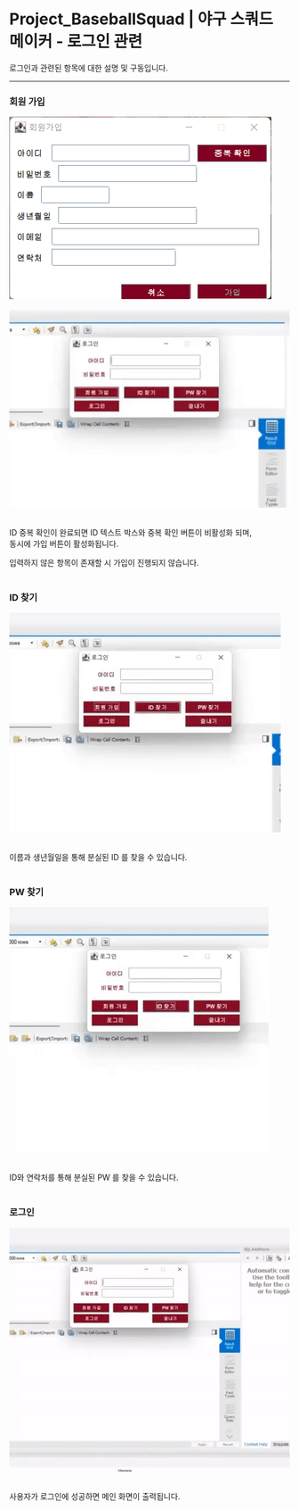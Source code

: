 # Project_BaseballSquad | 야구 스쿼드 메이커 - 로그인 관련

로그인과 관련된 항목에 대한 설명 및 구동입니다. 

<hr/>

### 회원 가입
<div>
  <img src="./images/Join.png"/>
</div>
<br />
<div>
  <img src="./images/join.gif"/>
</div>
<br />

ID 중복 확인이 완료되면 ID 텍스트 박스와 중복 확인 버튼이 비활성화 되며,  
동시에 가입 버튼이 활성화됩니다.  

입력하지 않은 항목이 존재할 시 가입이 진행되지 않습니다.  
<br />

### ID 찾기
<div>
  <img src="./images/id_search.gif"/>
</div>
<br />

이름과 생년월일을 통해 분실된 ID 를 찾을 수 있습니다.  
<br />

### PW 찾기
<div>
  <img src="./images/pw_search.gif"/>
</div>
<br />

ID와 연락처를 통해 분실된 PW 를 찾을 수 있습니다.  
<br />

### 로그인
<div>
  <img src="./images/login.gif"/>
</div>
<br />

사용자가 로그인에 성공하면 메인 화면이 출력됩니다.


